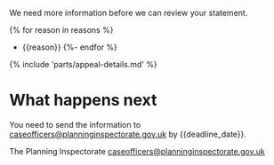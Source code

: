 We need more information before we can review your statement.

{% for reason in reasons %}
- {{reason}}
{%- endfor %}

{% include 'parts/appeal-details.md' %}

# What happens next

You need to send the information to caseofficers@planninginspectorate.gov.uk by {{deadline_date}}.

The Planning Inspectorate
caseofficers@planninginspectorate.gov.uk

